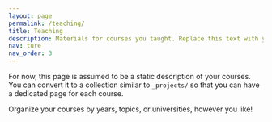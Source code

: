 ```yaml
---
layout: page
permalink: /teaching/
title: Teaching
description: Materials for courses you taught. Replace this text with your description.
nav: ture
nav_order: 3
---
```


For now, this page is assumed to be a static description of your courses. You can convert it to a collection similar to `_projects/` so that you can have a dedicated page for each course.

Organize your courses by years, topics, or universities, however you like!

